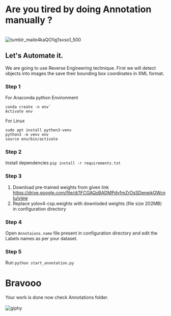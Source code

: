 # Are you tired by doing Annotation manually ?<br>
<br>![tumblr_maile4kaQO1qj1svso1_500](https://user-images.githubusercontent.com/54155003/124456019-dc494b80-dda7-11eb-84c3-f8ab0eb0abb8.gif)

## Let's Automate it.
We are going to use Reverse Engineering technique. First we will detect objects into images the save their bounding box coordinates in XML format.<br>
### Step 1
For Anaconda python Environment <br>
```
conda create -n env` 
Activate env 
```
For Linux <br>
```
sudo apt install python3-venv
python3 -m venv env
source env/bin/activate
```
### Step 2
Install dependencies
`pip install -r requirements.txt`<br>
### Step 3
1. Download pre-trained weights from given link 
https://drive.google.com/file/d/1FCGAQsBADMPdyfmZrOsSDeneikGWcnlu/view <br>
2. Replace yolov4-csp.weights with downloded weights (file size 202MB) in configuration directory<br>
### Step 4
Open `Annotaions.name` file present in configuration directory and edit the Labels names as per your dataset.
### Step 5
Run `python start_annotation.py`

# Bravooo 
Your work is done now check Annotations folder.<br>
<br>
![giphy](https://user-images.githubusercontent.com/54155003/124464209-87123780-ddb1-11eb-9eee-eb4ce367e5a8.gif)
